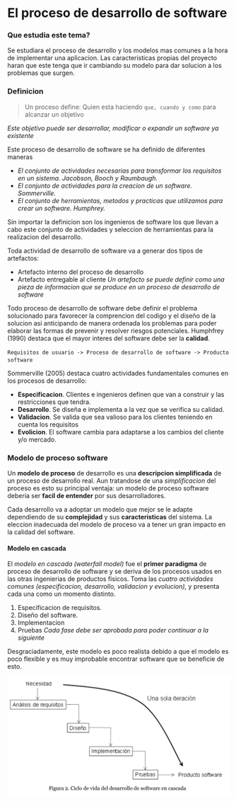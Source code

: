 # El proceso de desarrollo de **software**

### Que estudia este tema?

Se estudiara el proceso de desarrollo y los modelos mas comunes a la hora de implementar una aplicacion. Las caracteristicas propias del proyecto haran que este tenga que ir cambiando su modelo para dar solucion a los problemas que surgen.

### Definicion

> Un proceso define: Quien esta haciendo `que, cuando y como` para alcanzar un objetivo

*Este objetivo puede ser desarrollar, modificar o expandir un software ya existente*

Este proceso de desarrollo de software se ha definido de diferentes maneras
- *El conjunto de actividades necesarias para transformar los requisitos en un sistema. Jacobson, Booch y Raumbaugh.*
- *El conjunto de actividades para la creacion de un software. Sommerville.*
- *El conjunto de herramientas, metodos y practicas que utilizamos para crear un software. Humphrey.*

Sin importar la definicion son los ingenieros de software los que llevan a cabo este conjunto de actividades y seleccion de herramientas para la realizacion del desarrollo.

Toda actividad de desarrollo de software va a generar dos tipos de artefactos:
- Artefacto interno del proceso de desarrollo
- Artefacto entregable al cliente
*Un artefacto se puede definir como una pieza de informacion que se produce en un proceso de desarrollo de software*

Todo proceso de desarrollo de software debe definir el problema solucionado para favorecer la comprencion del codigo y el diseño de la solucion asi anticipando de manera ordenada los problemas para poder elaborar las formas de prevenir y resolver riesgos potenciales. Humphfrey (1990) destaca que el mayor interes del software debe ser la **calidad**.

`Requisitos de usuario -> Proceso de desarrollo de software -> Producto software`

Sommerville (2005) destaca cuatro actividades fundamentales comunes en los procesos de desarrollo:

- **Especificacion**. Clientes e ingenieros definen que van a construir y las restricciones que tendra.
- **Desarrollo**. Se diseña e implementa a la vez que se verifica su calidad.
- **Validacion**. Se valida que sea valioso para los clientes teniendo en cuenta los requisitos
- **Evolicion**. El software cambia para adaptarse a los cambios del cliente y/o mercado.

### Modelo de proceso software

Un **modelo de proceso** de desarrollo es una **descripcion simplificada** de un proceso de desarrollo real. Aun tratandose de una *simplificacion* del proceso es esto su principal ventaja: un modelo de proceso software deberia ser **facil de entender** por sus desarrolladores.

Cada desarrollo va a adoptar un modelo que mejor se le adapte dependiendo de su **complejidad** y sus **caracteristicas** del sistema. La eleccion inadecuada del modelo de proceso va a tener un gran impacto en la calidad del software.

#### Modelo en cascada

El *modelo en cascada (waterfall model)* fue el **primer paradigma** de proceso de desarrollo de software y se deriva de los procesos usados en las otras ingenierias de productos fisicos. Toma las *cuatro actividades comunes (especificacion, desarrollo, validacion y evolucion),* y presenta cada una como un momento distinto.

1. Especificacion de requisitos.
2. Diseño del software.
3. Implementacion
4. Pruebas
*Cada fase debe ser aprobada para poder continuar a la siguiente*

Desgraciadamente, este modelo es poco realista debido a que el modelo es poco flexible y es muy improbable encontrar software que se beneficie de esto.

![Imagen del modelo cascada](./images/ing_sof_lectura-2_1.png)
